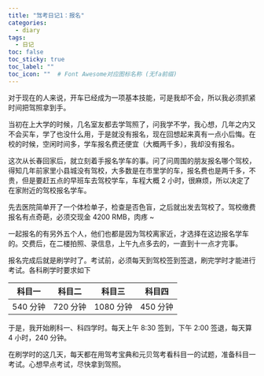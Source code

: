 ```yaml
---
title: "驾考日记1：报名"
categories:
  - diary
tags:
  - 日记
toc: false
toc_sticky: true
toc_label: ""
toc_icon: ""  # Font Awesome对应图标名称 (无fa前缀)	
---
```

对于现在的人来说，开车已经成为一项基本技能，可是我却不会，所以我必须抓紧时间把驾照拿到手。

当初在上大学的时候，几名室友都去学驾照了，问我学不学，我心想，几年之内又不会买车，学了也没什么用，于是就没有报名，现在回想起来真有一点小后悔。在校的时候，空闲时间多，学车报名费还便宜（大概两千多），我却没有报名。

这次从长春回家后，就立刻着手报名学车的事。问了问周围的朋友报名哪个驾校，得知几年前家里小县城没有驾校，大多数是在市里学的车，报名费也是两千多，不贵，但是要赶五点的早班车去驾校学车，车程大概 2 小时，很麻烦，所以决定了在家附近的驾校报名学车。

先去医院简单开了一个体检单子，检查是否色盲，之后就出发去驾校了。驾校缴费报名有点奇葩，必须交现金 4200 RMB，肉疼 ~

一起报名的有另外五个人，他们也都是因为驾校离家近，才选择在这边报名学车的。交费后，在二楼拍照、录信息，上午九点多去的，一直到十一点才完事。

报名完成后就是刷学时了。考试前，必须每天到驾校签到签退，刷完学时才能进行考试。各科刷学时要求如下

| 科目一|科目二|科目三|科目四|
| :---: | :---: | :---: | :---: |
|540 分钟|720 分钟|1080 分钟|450 分钟|

于是，我开始刷科一、科四学时。每天上午 8:30 签到，下午 2:00 签退，每天算 4 小时，240 分钟。

在刷学时的这几天，每天都在用驾考宝典和元贝驾考看科目一的试题，准备科目一考试。心想早点考试，尽快拿到驾照。